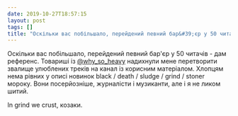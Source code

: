 ```yaml
---
date: 2019-10-27T18:57:15
layout: post
tags: []
title: "Оскільки вас побільшало, перейдений певний бар&#39;єр у 50 читачів - дам референс. Товариші із "
---
```

Оскільки вас побільшало, перейдений певний бар&#39;єр у 50 читачів - дам референс. Товариші із [@why_so_heavy](https://t.me/why_so_heavy) надихнули мене перетворити звалище улюблених треків на канал із корисним матеріалом. Хлопцям нема рівних у описі новинок black / death / sludge / grind / stoner мороку. Вони посерйозніше, журналісти і музиканти, але і я не ликом шитий.

In grind we crust, козаки.